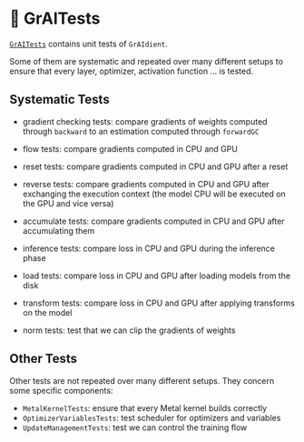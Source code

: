 # 👷 GrAITests

[`GrAITests`](../../Tests/GrAITests) contains unit tests of `GrAIdient`. 

Some of them are systematic and repeated over many different setups to ensure 
that every layer, optimizer, activation function ... is tested.

## Systematic Tests

- gradient checking tests: compare gradients of weights 
  computed through `backward` to an estimation computed through `forwardGC`
  
- flow tests: compare gradients computed in CPU and GPU

- reset tests: compare gradients computed in CPU and GPU after a reset

- reverse tests: compare gradients computed in CPU and GPU after exchanging 
  the execution context 
  (the model CPU will be executed on the GPU and vice versa)
  
- accumulate tests: compare gradients computed in CPU and GPU 
  after accumulating them
  
- inference tests: compare loss in CPU and GPU during the inference phase

- load tests: compare loss in CPU and GPU after loading models from the disk

- transform tests: compare loss in CPU and GPU after applying transforms on 
  the model
  
- norm tests: test that we can clip the gradients of weights

## Other Tests 

Other tests are not repeated over many different setups. 
They concern some specific components:

- `MetalKernelTests`: ensure that every Metal kernel builds correctly
- `OptimizerVariablesTests`: test scheduler for optimizers and variables
- `UpdateManagementTests`: test we can control the training flow
